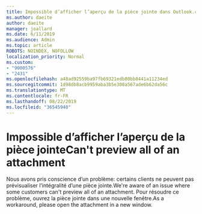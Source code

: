 ```yaml
---
title: Impossible d’afficher l’aperçu de la pièce jointe dans Outlook.com
ms.author: daeite
author: daeite
manager: joallard
ms.date: 6/11/2019
ms.audience: Admin
ms.topic: article
ROBOTS: NOINDEX, NOFOLLOW
localization_priority: Normal
ms.custom:
- "9000576"
- "2431"
ms.openlocfilehash: a48ad92559ba97fb69321edb80bb8441a11234ed
ms.sourcegitcommit: 1d98db8acb9959aba3b5e308a567ade6b62da56c
ms.translationtype: MT
ms.contentlocale: fr-FR
ms.lasthandoff: 08/22/2019
ms.locfileid: "36545940"
---
```

# <a name="cant-preview-all-of-an-attachment"></a><span data-ttu-id="9835c-102">Impossible d’afficher l’aperçu de la pièce jointe</span><span class="sxs-lookup"><span data-stu-id="9835c-102">Can't preview all of an attachment</span></span>

<span data-ttu-id="9835c-103">Nous avons pris conscience d’un problème: certains clients ne peuvent pas prévisualiser l’intégralité d’une pièce jointe.</span><span class="sxs-lookup"><span data-stu-id="9835c-103">We're aware of an issue where some customers can't preview all of an attachment.</span></span> <span data-ttu-id="9835c-104">Pour résoudre ce problème, ouvrez la pièce jointe dans une nouvelle fenêtre.</span><span class="sxs-lookup"><span data-stu-id="9835c-104">As a workaround, please open the attachment in a new window.</span></span>